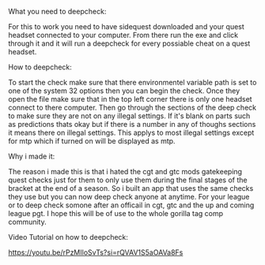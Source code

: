 What you need to deepcheck:

For this to work you need to have sidequest downloaded and your quest headset connected to your computer. From there run the exe and click through it and it will run a deepcheck for every possiable cheat on a quest headset.


How to deepcheck:

To start the check make sure that there environmentel variable path is set to one of the system 32 options then you can begin the check. Once they open the file make sure that in the top left corner there is only one headset connect to there computer. Then go through the sections of the deep check to make sure they are not on any illegal settings. If it's blank on parts such as predictions thats okay but if there is a number in any of thoughs sections it means there on illegal settings. This applys to most illegal settings except for mtp which if turned on will be displayed as mtp.


Why i made it:

The reason i made this is that i hated the cgt and gtc mods gatekeeping quest checks just for them to only use them during the final stages of the bracket at the end of a season. So i built an app that uses the same checks they use but you can now deep check anyone at anytime. For your league or to deep check somone after an officail in cgt, gtc and the up and coming league pgt. I hope this will be of use to the whole gorilla tag comp community.


Video Tutorial on how to deepcheck:

https://youtu.be/rPzMIloSvTs?si=rQVAV1S5aOAVa8Fs
